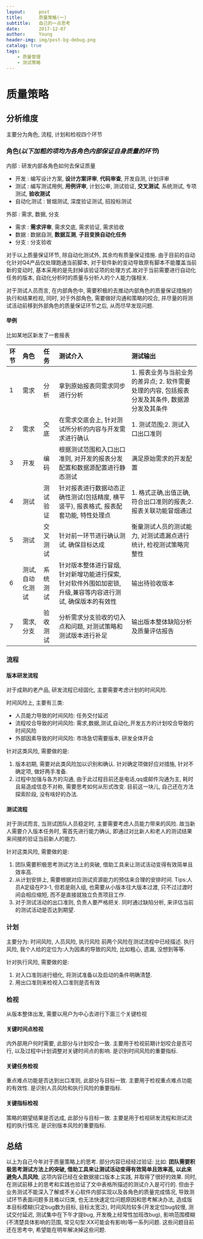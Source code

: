 ```yaml
---
layout:     post
title:      质量策略(一)
subtitle:   自己的一点思考
date:       2017-12-07
author:     Young
header-img: img/post-bg-debug.png
catalog: true
tags:
    - 质量管理
    - 测试策略
---
```



# 质量策略

## 分析维度

主要分为角色, 流程, 计划和检视四个环节

### 角色(*以下加粗的项均为各角色内部保证自身质量的环节*)

内部 : 研发内部各角色如何去保证质量
- 开发 : 编写设计方案, **设计方案评审**, **代码审查**, 开发自测, 计划评审
- 测试 : 编写测试用例, **用例评审**, 计划公审, 测试验证, **交叉测试**, 系统测试, 专项测试, **验收测试**
- 自动化测试 : 冒烟测试, 深度验证测试, 招投标测试

外部 : 需求, 数据, 分支
- 需求 : **需求评审**, 需求交底, 需求验证, 需求验收
- 数据 : 数据自测, **数据互测**, **子目变换自动化任务**
- 分支 : 分支验收

对于以上质量保证环节, 除自动化测试外, 其余均有质量保证措施. 由于目前的自动化针对Q4产品仅处理跑通当前脚本, 对于软件新的变动导致原有脚本不能覆盖当前新的变动时, 基本采用的是先封掉该验证项的处理方式.故对于当前需要进行自动化任务的版本, 自动化分析时的质量与分析人的个人能力强相关.

对于测试人员而言, 在内部角色中, 需要积极的去推动内部角色的质量保证措施的执行和结果检视, 同时, 对于外部角色, 需要做好沟通和策略的咬合, 并尽量的将测试活动前移到外部角色的质量保证环节之后, 从而尽早发现问题. 

#### 举例

比如某地区新发了一套报表

|环节|角色|任务|测试介入|测试输出|
|:--|:--|:--|:--|:--|
|1|需求|分析|拿到原始报表同需求同步进行分析|1. 报表业务与当前业务的差异点; 2. 软件需要处理的内容, 包括报表分发及其条件, 数据源分发及其条件|
|2|需求|交底|在需求交底会上, 针对测试所分析的内容与开发需求进行确认|1. 测试范围;2. 测试入口出口准则|
|3|开发|编码|根据测试范围和入口出口准则, 对开发的报表分发配置和数据源配置进行静态测试|满足原始需求的开发配置|
|4|测试|测试验证|针对报表进行数据动态正确性测试(包括精度, 横平竖平), 报表格式, 报表配套功能, 特性处理点|1. 格式正确,出值正确,符合出口准则的报表;2. 报表关联功能冒烟通过|
|5|测试|交叉测试|针对前一环节进行确认测试, 确保目标达成|衡量测试人员的测试能力, 对测试遗漏点进行统计, 检视测试策略完整性|
|6|测试, 自动化测试|系统测试|针对版本整体进行冒烟, 针对新增功能进行探索, 针对软件外围如加密锁,升级,兼容等内容进行测试, 确保版本的有效性|输出待验收版本|
|7|需求, 分支|验收测试|分析需求分支验收的切入点和问题, 对测试策略和测试版本进行补足|输出版本整体缺陷分析及质量评估报告|


### 流程

#### 版本研发流程

对于成熟的老产品, 研发流程已经固化, 主要需要考虑计划的时间风险. 

时间风险上, 主要有三类:
- 人员能力导致的时间风险: 任务交付延迟
- 流程咬合导致的时间风险: 需求,数据,测试,自动化,开发五方的计划咬合导致的时间风险
- 外部因素导致的时间风险: 市场急切需要版本, 研发全体开会

针对这类风险, 需要做的是:
1. 版本初期, 需要对此类风险加以识别和确认. 针对确定项做好应对措施, 针对不确定项, 做好两手准备.
2. 过程中加强与各方的沟通, 由于此过程目前还是电话,qq或邮件沟通为主, 耗时且易造成信息不对称, 需要思考如何从形式改变. 目前这一块儿, 自己还在方法探索阶段, 没有啥好的办法.

#### 测试流程

对于测试而言, 当测试团队人员稳定时, 主要需要考虑人员能力带来的风险. 故当新人需要介入版本任务时, 需首先进行能力确认, 即通过对比新人和老人的测试结果来间接的验证当前新人的能力.

针对这类风险, 需要做的是:
1. 团队需要积极思考测试方法上的突破, 借助工具来让测试活动变得有效简单且效率高.
2. 从计划安排上, 需要根据对应测试资源能力的预估来合理的安排时间. Tips:人员A定级在P3-1, 但若是刚入组, 也需要从小版本往大版本过渡, 只不过过渡时间会相应缩短, 而不是直接就独立负责项目工作. 
3. 对于测试活动的出口准则, 负责人要严格把关. 同时通过缺陷分析, 来评估当前的测试活动是否达到期望. 

### 计划

主要分为: 时间风险, 人员风险, 执行风险
前两个风险在测试流程中已经描述. 
执行风险, 我个人给的定位为:人为因素的导致的风险, 比如粗心, 遗漏, 没想到等等.

针对执行风险, 需要做的是:
1. 对入口准则进行细化, 将测试准备以及启动的条件明确清楚.
2. 用出口准则来检视入口准则是否有效


### 检视

从版本整体出发, 需要以用户为中心去进行下面三个关键检视

#### 关键时间点检视

内外部用户何时需要, 此部分与计划咬合一致.
主要用于检视前期计划咬合是否可行, 以及过程中计划调整对关键时间点的影响. 是识别时间风险的重要指标.

#### 关键任务检视

重点难点功能是否达到出口准则, 此部分与目标一致.
主要用于检视重点难点功能的有效性. 是识别人员风险和执行风险的重要指标.

#### 关键指标检视

策略的期望结果是否达成, 此部分与目标一致.
主要是用于检视研发流程和测试流程的执行情况. 是识别版本风险的重要指标.

## 总结

以上为自己今年对于质量策略上的思考. 部分内容已经经过验证: 比如: **团队需要积极思考测试方法上的突破, 借助工具来让测试活动变得有效简单且效率高,  以此来避免人员风险**, 这项内容已经在全数据接口版本上实践, 并取得了很好的效果. 同时, 在测试前移上的思考和实践也验证了文中表格所描述的测试介入是可行的. 但由于业务测试不能深入了解或不关心软件内部实现以及各角色的质量完成情况, 导致测试环节表面问题多且难以归类, 也无法快速定位问题原因和思考解决办法, 造成版本目标模糊(只定bug数为目标, 目标太宽泛), 时间风险较多(开发定位bug较慢, 测试交付延迟, 测试集中在下午才提bug, 开发晚上经常性加班改bug), 影响范围模糊(不清楚具体影响的范围, 常见句型:XX可能会有影响)等一系列问题. 这些问题目前还在思考中, 希望能在明年解决掉这些问题.